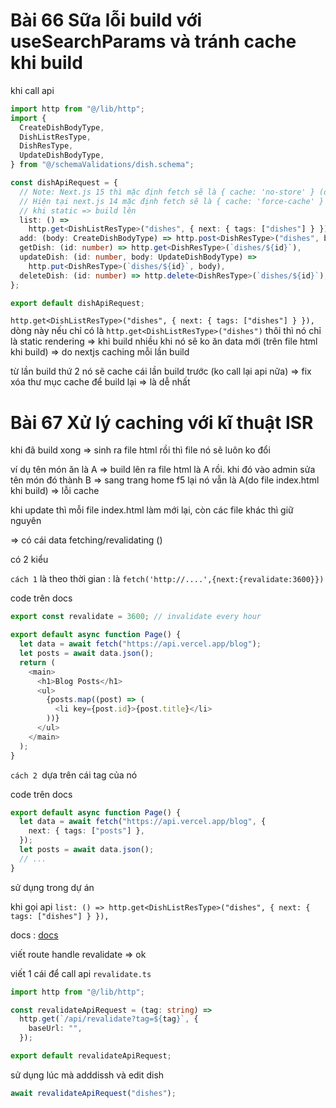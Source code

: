 # Bài 66 Sữa lỗi build với useSearchParams và tránh cache khi build

khi call api

```ts
import http from "@/lib/http";
import {
  CreateDishBodyType,
  DishListResType,
  DishResType,
  UpdateDishBodyType,
} from "@/schemaValidations/dish.schema";

const dishApiRequest = {
  // Note: Next.js 15 thì mặc định fetch sẽ là { cache: 'no-store' } (dynamic rendering page)
  // Hiện tại next.js 14 mặc định fetch sẽ là { cache: 'force-cache' } nghĩa là cache (static rendering page) => mặc định nó là cache
  // khi static => build lên
  list: () =>
    http.get<DishListResType>("dishes", { next: { tags: ["dishes"] } }),
  add: (body: CreateDishBodyType) => http.post<DishResType>("dishes", body),
  getDish: (id: number) => http.get<DishResType>(`dishes/${id}`),
  updateDish: (id: number, body: UpdateDishBodyType) =>
    http.put<DishResType>(`dishes/${id}`, body),
  deleteDish: (id: number) => http.delete<DishResType>(`dishes/${id}`),
};

export default dishApiRequest;
```

`http.get<DishListResType>("dishes", { next: { tags: ["dishes"] } }),` dòng này nếu chỉ có là `http.get<DishListResType>("dishes")` thôi thì nó chỉ là static rendering => khi build nhiều khi nó sẽ ko ăn data mới (trên file html khi build) => do nextjs caching mỗi lần build

từ lần build thứ 2 nó sẽ cache cái lần build trước (ko call lại api nữa) => fix xóa thư mục cache để build lại => là dễ nhất

# Bài 67 Xử lý caching với kĩ thuật ISR

khi đã build xong => sinh ra file html rồi thì file nó sẽ luôn ko đổi

ví dụ tên món ăn là A => build lên ra file html là A rồi. khi đó vào admin sửa tên món đó thành B => sang trang home f5 lại nó vẫn là A(do file index.html khi build) => lỗi cache

khi update thì mỗi file index.html làm mới lại, còn các file khác thì giữ nguyên

=> có cái data fetching/revalidating ()

có 2 kiểu

`cách 1` là theo thời gian : là `fetch('http://....',{next:{revalidate:3600}})`

code trên docs

```ts
export const revalidate = 3600; // invalidate every hour

export default async function Page() {
  let data = await fetch("https://api.vercel.app/blog");
  let posts = await data.json();
  return (
    <main>
      <h1>Blog Posts</h1>
      <ul>
        {posts.map((post) => (
          <li key={post.id}>{post.title}</li>
        ))}
      </ul>
    </main>
  );
}
```

`cách 2 `dựa trên cái tag của nó

code trên docs

```ts
export default async function Page() {
  let data = await fetch("https://api.vercel.app/blog", {
    next: { tags: ["posts"] },
  });
  let posts = await data.json();
  // ...
}
```

sử dụng trong dự án

khi gọi api
`list: () =>
    http.get<DishListResType>("dishes", { next: { tags: ["dishes"] } }),`

docs : [docs](https://nextjs.org/docs/app/api-reference/functions/revalidateTag)

viết route handle revalidate => ok

viết 1 cái để call api `revalidate.ts`

```ts
import http from "@/lib/http";

const revalidateApiRequest = (tag: string) =>
  http.get(`/api/revalidate?tag=${tag}`, {
    baseUrl: "",
  });

export default revalidateApiRequest;
```

sử dụng lúc mà adddissh và edit dish

```ts
await revalidateApiRequest("dishes");
```
